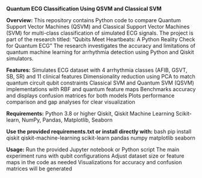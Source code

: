 **Quantum ECG Classification Using QSVM and Classical SVM**

**Overview:**
This repository contains Python code to compare Quantum Support Vector Machines (QSVM) and Classical Support Vector Machines (SVM) for multi-class classification of simulated ECG signals. The project is part of the research titled:
“Qubits Meet Heartbeats: A Python Reality Check for Quantum ECG”
The research investigates the accuracy and limitations of quantum machine learning for arrhythmia detection using Python and Qiskit simulators.

**Features:**
Simulates ECG dataset with 4 arrhythmia classes (AFIB, GSVT, SB, SR) and 11 clinical features
Dimensionality reduction using PCA to match quantum circuit qubit constraints
Classical SVM and Quantum SVM (QSVM) implementations with RBF and quantum feature maps
Benchmarks accuracy and displays confusion matrices for both models
Plots performance comparison and gap analyses for clear visualization

**Requirements:**
Python 3.8 or higher
Qiskit, Qiskit Machine Learning
Scikit-learn, NumPy, Pandas, Matplotlib, Seaborn

**Use the provided requirements.txt or install directly with:** bash
pip install qiskit qiskit-machine-learning scikit-learn pandas numpy matplotlib seaborn

**Usage:**
Run the provided Jupyter notebook or Python script
The main experiment runs with qubit configurations
Adjust dataset size or feature maps in the code as needed
Visualizations for accuracy and confusion matrices will be generated

